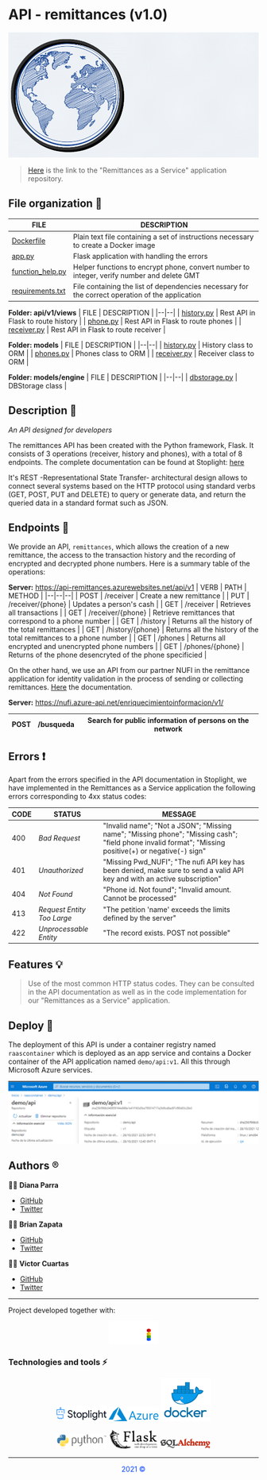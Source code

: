 # API - remittances (v1.0)

<p align="center"><img src="img/RaaS.gif" alt="gif logo RaaS"></p>

> [Here](https://github.com/Team-capstone-machines/first_API) is the link to the "Remittances as a Service" application repository.

## File organization :open_file_folder:

| FILE | DESCRIPTION |
|--|--|
| [Dockerfile](https://github.com/Team-capstone-machines/api-remittances/blob/main/Dockerfile) | Plain text file containing a set of instructions necessary to create a Docker image |
| [app.py](https://github.com/Team-capstone-machines/api-remittances/blob/main/app.py) | Flask application with handling the errors |
| [function_help.py](https://github.com/Team-capstone-machines/api-remittances/blob/main/function_help.py) | Helper functions to encrypt phone, convert number to integer, verify number and delete GMT |
| [requirements.txt](https://github.com/Team-capstone-machines/api-remittances/blob/main/requirements.txt) | File containing the list of dependencies necessary for the correct operation of the application |


**Folder: api/v1/views**
| FILE | DESCRIPTION |
|--|--|
| [history.py](https://github.com/Team-capstone-machines/api-remittances/blob/main/api/v1/views/history.py) | Rest API in Flask to route history |
| [phone.py](https://github.com/Team-capstone-machines/api-remittances/blob/main/api/v1/views/phone.py) | Rest API in Flask to route phones |
| [receiver.py](https://github.com/Team-capstone-machines/api-remittances/blob/main/api/v1/views/receiver.py) | Rest API in Flask to route receiver |


**Folder: models**
| FILE | DESCRIPTION |
|--|--|
| [history.py](https://github.com/Team-capstone-machines/api-remittances/blob/main/models/history.py) | History class to ORM |
| [phones.py](https://github.com/Team-capstone-machines/api-remittances/blob/main/models/phones.py) | Phones class to ORM |
| [receiver.py](https://github.com/Team-capstone-machines/api-remittances/blob/main/models/receiver.py) | Receiver class to ORM |


**Folder: models/engine**
| FILE | DESCRIPTION |
|--|--|
| [dbstorage.py](https://github.com/Team-capstone-machines/api-remittances/blob/main/models/engine/dbstorage.py) | DBStorage class |

## Description :page_facing_up:
*An API designed for developers*

The remittances API has been created with the Python framework, Flask. It consists of 3 operations (receiver, history and phones), with a total of 8 endpoints. The complete documentation can be found at Stoplight: [here](https://themachines.stoplight.io/docs/remittances-as-a-service/)

It's REST -Representational State Transfer- architectural design allows to connect several systems based on the HTTP protocol using standard verbs (GET, POST, PUT and DELETE) to query or generate data, and return the queried data in a standard format such as JSON.

## Endpoints :dart:
We provide an API, `remittances`, which allows the creation of a new remittance, the access to the transaction history and the recording of encrypted and decrypted phone numbers. Here is a summary table of the operations:

**Server:** https://api-remittances.azurewebsites.net/api/v1
| VERB | PATH | METHOD |
|--|--|--|
| POST | /receiver | Create a new remittance |
| PUT | /receiver/{phone} | Updates a person's cash |
| GET | /receiver | Retrieves all transactions |
| GET | /receiver/{phone} | Retrieve remittances that correspond to a phone number |
| GET |  /history | Returns all the history of the total remittances |
| GET | /history/{phone} | Returns all the history of the total remittances to a phone number |
| GET | /phones | Returns all encrypted and unencrypted phone numbers |
| GET | /phones/{phone} | Returns of the phone desencryted of the phone specificied |

On the other hand, we use an API from our partner NUFI in the remittance application for identity validation in the process of sending or collecting remittances. [Here](https://docs.nufi.mx/docs/referencia-tecnica/b3A6NjM3NDU5OQ-enriquecimiento-de-identidades) the documentation.

**Server:** https://nufi.azure-api.net/enriquecimientoinformacion/v1/

| POST | /busqueda | Search for public information of persons on the network |
| -- | -- | -- |

## Errors :heavy_exclamation_mark:
Apart from the errors specified in the API documentation in Stoplight, we have implemented in the Remittances as a Service application the following errors corresponding to 4xx status codes:

| CODE | STATUS | MESSAGE |
| -- |--- | --|
| 400 | *Bad Request* | "Invalid name"; "Not a JSON"; "Missing name"; "Missing phone"; "Missing cash"; "field phone invalid format"; "Missing positive(+) or negative(-) sign" |
| 401 | *Unauthorized* | "Missing Pwd_NUFI"; "The nufi API key has been denied, make sure to send a valid API key and with an active subscription" |
| 404 | *Not Found* | "Phone id. Not found"; "Invalid amount. Cannot be processed" |
| 413 | *Request Entity Too Large* | "The petition 'name' exceeds the limits defined by the server" |
| 422 | *Unprocessable Entity* | "The record exists. POST not possible" |

## Features :bulb:
> Use of the most common HTTP status codes. They can be consulted in the API documentation as well as in the code implementation for our "Remittances as a Service" application.

>

>

## Deploy :rocket:
The deployment of this API is under a container registry named `raascontainer` which is deployed as an app service and contains a Docker container of the API application named `demo/api:v1`. All this through Microsoft Azure services.

<p align="center"><img src="img/api_azure.png" alt="Microsoft Azure logo"></p>

## Authors :registered:
:woman_technologist: **Diana Parra**
* [GitHub](https://github.com/dianaparr)
* [Twitter](https://twitter.com/dianaparra017)

:man_technologist: **Brian Zapata**
* [GitHub](https://github.com/brian-1989)
* [Twitter](https://twitter.com/BrianZa03390210)

:man_technologist: **Victor Cuartas**
* [GitHub](https://github.com/vicuartas230/)
* [Twitter](https://twitter.com/vicuartas230)

***
Project developed together with:
<p align="center"><img src="img/logo-nufi.png" alt="logo NUFI" style="width: 20%"></p>

### Technologies and tools :zap:
<p align="center"><img src="img/logo_light_bg.png" alt="logo stoplight" style="width: 20%"> <img src="img/azure-logo.png" alt="logo azure" style="width: 20%"> <img src="img/docker-logo.png" alt="logo docker" style="width: 20%"></p>


<p align="center"><img src="img/logo-py.png" alt="logo python" style="width: 20%"> <img src="img/flask-logo.png" alt="logo flask" style="width: 20%"> <img src="img/sql_alchemy.png" alt="logo sqlalchemy" style="width: 20%"> </p>

***

<p align="center" style="color: #0642ff">2021 ©</p>
